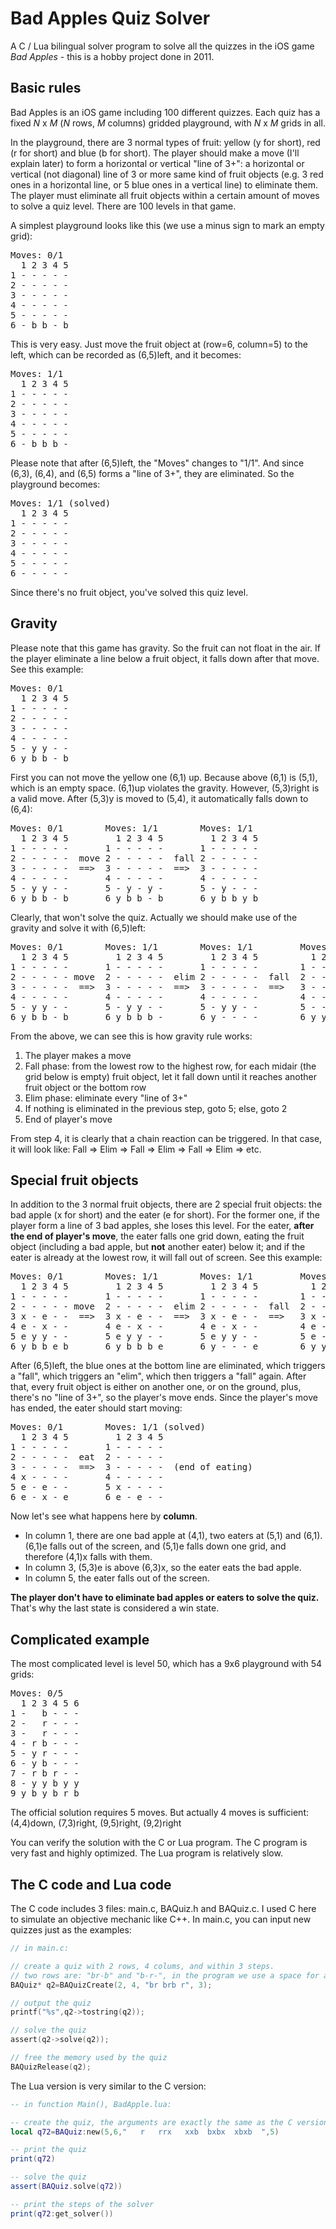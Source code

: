 # Bad Apples Quiz Solver
A C / Lua bilingual solver program to solve all the quizzes in the iOS game *Bad Apples* - this is a hobby project done in 2011. 

## Basic rules
Bad Apples is an iOS game including 100 different quizzes. Each quiz has a fixed *N* x *M* (*N* rows, *M* columns) gridded playground, with *N* x *M* grids in all.

In the playground, there are 3 normal types of fruit: yellow (y for short), red (r for short) and blue (b for short). The player should make a move (I'll explain later) to form a horizontal or vertical "line of 3+": a horizontal or vertical (not diagonal) line of 3 or more same kind of fruit objects (e.g. 3 red ones in a horizontal line, or 5 blue ones in a vertical line) to eliminate them. The player must eliminate all fruit objects within a certain amount of moves to solve a quiz level. There are 100 levels in that game.

A simplest playground looks like this (we use a minus sign to mark an empty grid):

<pre>
Moves: 0/1  
  1 2 3 4 5  
1 - - - - -  
2 - - - - -  
3 - - - - -  
4 - - - - -  
5 - - - - -  
6 - b b - b  
</pre>

This is very easy. Just move the fruit object at (row=6, column=5) to the left, which can be recorded as (6,5)left, and it becomes:

<pre>
Moves: 1/1
  1 2 3 4 5  
1 - - - - -  
2 - - - - -  
3 - - - - -  
4 - - - - -  
5 - - - - -  
6 - b b b -  
</pre>

Please note that after (6,5)left, the "Moves" changes to "1/1". And since (6,3), (6,4), and (6,5) forms a "line of 3+", they are eliminated. So the playground becomes:

<pre>
Moves: 1/1 (solved)
  1 2 3 4 5
1 - - - - -  
2 - - - - -  
3 - - - - -  
4 - - - - -  
5 - - - - -  
6 - - - - -  
</pre>

Since there's no fruit object, you've solved this quiz level.

## Gravity
Please note that this game has gravity. So the fruit can not float in the air. If the player eliminate a line below a fruit object, it falls down after that move. See this example:

<pre>
Moves: 0/1
  1 2 3 4 5
1 - - - - -  
2 - - - - -  
3 - - - - -  
4 - - - - -  
5 - y y - -  
6 y b b - b  
</pre>

First you can not move the yellow one (6,1) up. Because above (6,1) is (5,1), which is an empty space. (6,1)up violates the gravity. However, (5,3)right is a valid move. After (5,3)y is moved to (5,4), it automatically falls down to (6,4):

<pre>
Moves: 0/1        Moves: 1/1        Moves: 1/1
  1 2 3 4 5         1 2 3 4 5         1 2 3 4 5
1 - - - - -       1 - - - - -       1 - - - - -
2 - - - - -  move 2 - - - - -  fall 2 - - - - -
3 - - - - -  ==>  3 - - - - -  ==>  3 - - - - -
4 - - - - -       4 - - - - -       4 - - - - -
5 - y y - -       5 - y - y -       5 - y - - -
6 y b b - b       6 y b b - b       6 y b b y b
</pre>

Clearly, that won't solve the quiz. Actually we should make use of the gravity and solve it with (6,5)left:

<pre>
Moves: 0/1        Moves: 1/1        Moves: 1/1         Moves: 1/1        Moves: 1/1 (solved)
  1 2 3 4 5         1 2 3 4 5         1 2 3 4 5          1 2 3 4 5         1 2 3 4 5
1 - - - - -       1 - - - - -       1 - - - - -        1 - - - - -       1 - - - - -
2 - - - - - move  2 - - - - -  elim 2 - - - - -  fall  2 - - - - -  elim 2 - - - - -
3 - - - - -  ==>  3 - - - - -  ==>  3 - - - - -  ==>   3 - - - - -  ==>  3 - - - - -
4 - - - - -       4 - - - - -       4 - - - - -        4 - - - - -       4 - - - - -
5 - y y - -       5 - y y - -       5 - y y - -        5 - - - - -       5 - - - - -
6 y b b - b       6 y b b b -       6 y - - - -        6 y y y - -       6 - - - - -
</pre>

From the above, we can see this is how gravity rule works:
1. The player makes a move
2. Fall phase: from the lowest row to the highest row, for each midair (the grid below is empty) fruit object, let it fall down until it reaches another fruit object or the bottom row
3. Elim phase: eliminate every "line of 3+"
4. If nothing is eliminated in the previous step, goto 5; else, goto 2
5. End of player's move

From step 4, it is clearly that a chain reaction can be triggered. In that case, it will look like:
Fall => Elim => Fall => Elim => Fall => Elim => etc.

## Special fruit objects
In addition to the 3 normal fruit objects, there are 2 special fruit objects: the bad apple (x for short) and the eater (e for short). For the former one, if the player form a line of 3 bad apples, she loses this level. For the eater, **after the end of player's move**, the eater falls one grid down, eating the fruit object (including a bad apple, but **not** another eater) below it; and if the eater is already at the lowest row, it will fall out of screen. See this example:

<pre>
Moves: 0/1        Moves: 1/1        Moves: 1/1         Moves: 1/1        Moves: 1/1         Moves: 1/1
  1 2 3 4 5         1 2 3 4 5         1 2 3 4 5          1 2 3 4 5         1 2 3 4 5          1 2 3 4 5
1 - - - - -       1 - - - - -       1 - - - - -        1 - - - - -       1 - - - - -        1 - - - - -
2 - - - - - move  2 - - - - -  elim 2 - - - - -  fall  2 - - - - -  elim 2 - - - - -  fall  2 - - - - - end
3 x - e - -  ==>  3 x - e - -  ==>  3 x - e - -  ==>   3 x - - - -  ==>  3 - - - - -  ==>   3 - - - - - of
4 e - x - -       4 e - x - -       4 e - x - -        4 e - e - -       4 x - e - -        4 x - - - - player's
5 e y y - -       5 e y y - -       5 e y y - -        5 e - x - -       5 e - x - -        5 e - e - - move
6 y b b e b       6 y b b b e       6 y - - - e        6 y y y - e       6 e - - - e        6 e - x - e
</pre>

After (6,5)left, the blue ones at the bottom line are eliminated, which triggers a "fall", which triggers an "elim", which then triggers a "fall" again. After that, every fruit object is either on another one, or on the ground, plus, there's no "line of 3+", so the player's move ends. Since the player's move has ended, the eater should start moving:

<pre>
Moves: 0/1        Moves: 1/1 (solved)
  1 2 3 4 5         1 2 3 4 5
1 - - - - -       1 - - - - -
2 - - - - -  eat  2 - - - - -
3 - - - - -  ==>  3 - - - - -  (end of eating)
4 x - - - -       4 - - - - -
5 e - e - -       5 x - - - -
6 e - x - e       6 e - e - -
</pre>

Now let's see what happens here by **column**. 
- In column 1, there are one bad apple at (4,1), two eaters at (5,1) and (6,1). (6,1)e falls out of the screen, and (5,1)e falls down one grid, and therefore (4,1)x falls with them. 
- In column 3, (5,3)e is above (6,3)x, so the eater eats the bad apple. 
- In column 5, the eater falls out of the screen.

**The player don't have to eliminate bad apples or eaters to solve the quiz.** That's why the last state is considered a win state.

## Complicated example
The most complicated level is level 50, which has a 9x6 playground with 54 grids:
<pre>
Moves: 0/5
  1 2 3 4 5 6
1 -   b - - -
2 -   r - - -
3 -   r - - -
4 - r b - - -
5 - y r - - -
6 - y b - - -
7 - r b r - - 
8 - y y b y y 
9 y b y b r b
</pre>

The official solution requires 5 moves. But actually 4 moves is sufficient:
(4,4)down, (7,3)right, (9,5)right, (9,2)right

You can verify the solution with the C or Lua program. The C program is very fast and highly optimized. The Lua program is relatively slow.

## The C code and Lua code
The C code includes 3 files: main.c, BAQuiz.h and BAQuiz.c. I used C here to simulate an objective mechanic like C++. In main.c, you can input new quizzes just as the examples:

```c
// in main.c:

// create a quiz with 2 rows, 4 colums, and within 3 steps.
// two rows are: "br-b" and "b-r-", in the program we use a space for an empty grid 
BAQuiz* q2=BAQuizCreate(2, 4, "br brb r", 3);

// output the quiz
printf("%s",q2->tostring(q2));

// solve the quiz
assert(q2->solve(q2));

// free the memory used by the quiz
BAQuizRelease(q2);
```

The Lua version is very similar to the C version:

```lua
-- in function Main(), BadApple.lua:

-- create the quiz, the arguments are exactly the same as the C version
local q72=BAQuiz:new(5,6,"   r   rrx   xxb  bxbx  xbxb  ",5)

-- print the quiz
print(q72)

-- solve the quiz
assert(BAQuiz.solve(q72))

-- print the steps of the solver
print(q72:get_solver())
```
